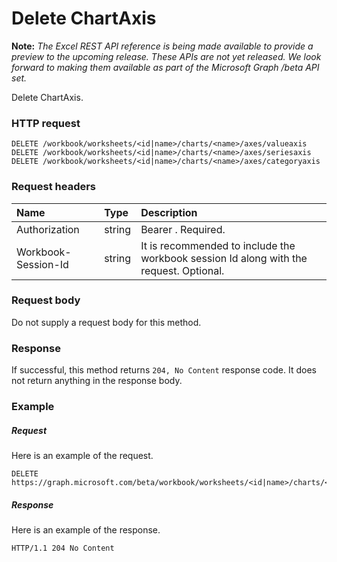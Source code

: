 # Delete ChartAxis

**Note:** _The Excel REST API reference is being made available to provide a preview to the upcoming release. These APIs are not yet released. We look forward to making them available as part of the Microsoft Graph /beta API set._

Delete ChartAxis.
### HTTP request
<!-- { "blockType": "ignored" } -->
```http
DELETE /workbook/worksheets/<id|name>/charts/<name>/axes/valueaxis
DELETE /workbook/worksheets/<id|name>/charts/<name>/axes/seriesaxis
DELETE /workbook/worksheets/<id|name>/charts/<name>/axes/categoryaxis

```
### Request headers
| Name       | Type | Description|
|:---------------|:--------|:----------|
| Authorization  |string | Bearer <token>. Required.| 
| Workbook-Session-Id  |string |It is recommended to include the workbook session Id along with the request. Optional.|

### Request body
Do not supply a request body for this method.


### Response
If successful, this method returns `204, No Content` response code. It does not return anything in the response body.

### Example
##### Request
Here is an example of the request.
<!-- {
  "blockType": "request",
  "name": "delete_chartaxis"
}-->
```http
DELETE https://graph.microsoft.com/beta/workbook/worksheets/<id|name>/charts/<name>/axes/valueaxis
```
##### Response
Here is an example of the response.
<!-- {
  "blockType": "response",
  "truncated": false
} -->
```http
HTTP/1.1 204 No Content
```

<!-- uuid: 8fcb5dbc-d5aa-4681-8e31-b001d5168d79
2015-10-25 14:57:30 UTC -->
<!-- {
  "type": "#page.annotation",
  "description": "Delete ChartAxis",
  "keywords": "",
  "section": "documentation",
  "tocPath": ""
}-->